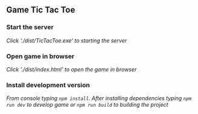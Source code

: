 ## Game Tic Tac Toe

### Start the server

*Click './dist/TicTacToe.exe' to starting the server*

### Open game in browser

*Click './dist/index.html' to open the game in browser*

### Install development version

*From console typing `npm install`. After installing dependencies typing `npm run dev` to develop game or `npm run build` to building the project*